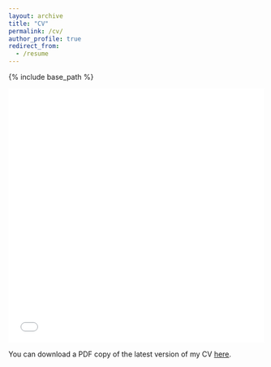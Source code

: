 ```yaml
---
layout: archive
title: "CV"
permalink: /cv/
author_profile: true
redirect_from:
  - /resume
---
```


{% include base_path %}

<iframe src="/files/Alireza_Ganjdanesh_CV_March_2024.pdf" width="100%" height="500" frameborder="no" border="0" marginwidth="0" marginheight="0"></iframe>

You can download a PDF copy of the latest version of my CV [here](/files/Alireza_Ganjdanesh_CV_March_2024.pdf).
